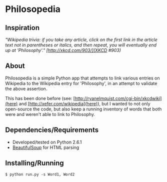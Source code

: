# Philosopedia

## Inspiration

_"Wikipedia trivia: if you take any article, click on the first link in the article text not in parentheses or italics, and then repeat, you will eventually end up at 'Philosophy'."_
_[http://xkcd.com/903/](XKCD #903)_

## About

Philosopedia is a simple Python app that attempts to link various entries on Wikipedia to the Wikipedia entry for 'Philosophy', in an attempt to validate the above assertion.

This has been done before (see: [http://ryanelmquist.com/cgi-bin/xkcdwiki](here) and [http://xefer.com/wikipedia](here)), but I wanted to not only open-source the code, but
also keep a running inventory of words that both were and weren't able to link to Philosophy.

## Dependencies/Requirements

 * Developed/tested on Python 2.6.1
 * [BeautifulSoup](http://www.crummy.com/software/BeautifulSoup/) for HTML parsing

## Installing/Running

	$ python run.py -s Word1, Word2






